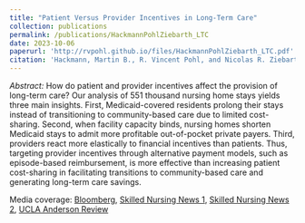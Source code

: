 ```yaml
---
title: "Patient Versus Provider Incentives in Long-Term Care"
collection: publications
permalink: /publications/HackmannPohlZiebarth_LTC
date: 2023-10-06
paperurl: 'http://rvpohl.github.io/files/HackmannPohlZiebarth_LTC.pdf'
citation: 'Hackmann, Martin B., R. Vincent Pohl, and Nicolas R. Ziebarth. 2023. “Patient Versus Provider Incentives in Long-Term Care.” <i>American Economic Journal: Applied Economics</i>, forthcoming.'
---
```

<i>Abstract:</i> How do patient and provider incentives affect the provision of long-term care? Our analysis of 551 thousand nursing home stays yields three main insights. First, Medicaid-covered residents prolong their stays instead of transitioning to community-based care due to limited cost-sharing. Second, when facility capacity binds, nursing homes shorten Medicaid stays to admit more profitable out-of-pocket private payers. Third, providers react more elastically to financial incentives than patients. Thus, targeting provider incentives through alternative payment models, such as episode-based reimbursement, is more effective than increasing patient cost-sharing in facilitating transitions to community-based care and generating long-term care savings.

Media coverage: [Bloomberg](https://www.bloomberg.com/opinion/articles/2018-10-31/health-care-to-lower-costs-empower-providers-not-consumers?srnd=opinion), [Skilled Nursing News 1](https://skillednursingnews.com/2018/10/medicaid-overpays-nursing-homes-1b-per-year-study-suggests/), [Skilled Nursing News 2](https://skillednursingnews.com/2023/10/how-paying-nursing-homes-upfront-fees-for-new-patients-could-drive-medicaid-savings/), [UCLA Anderson Review](https://anderson-review.ucla.edu/a-nudge-to-reduce-the-government-tab-for-nursing-home-care/)
